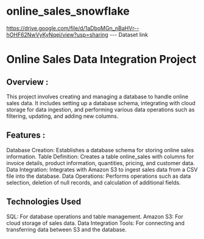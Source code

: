 # online_sales_snowflake

https://drive.google.com/file/d/1aDboMGn_nBaHVr--hOHF62NwVyKyNqej/view?usp=sharing  --- Dataset link


# Online Sales Data Integration Project
## Overview :
This project involves creating and managing a database to handle online sales data. It includes setting up a database schema, integrating with cloud storage for data ingestion, and performing various data operations such as filtering, updating, and adding new columns.

## Features :
Database Creation: Establishes a database schema for storing online sales information.
Table Definition: Creates a table online_sales with columns for invoice details, product information, quantities, pricing, and customer data.
Data Integration: Integrates with Amazon S3 to ingest sales data from a CSV file into the database.
Data Operations: Performs operations such as data selection, deletion of null records, and calculation of additional fields.

## Technologies Used
SQL: For database operations and table management.
Amazon S3: For cloud storage of sales data.
Data Integration Tools: For connecting and transferring data between S3 and the database.
